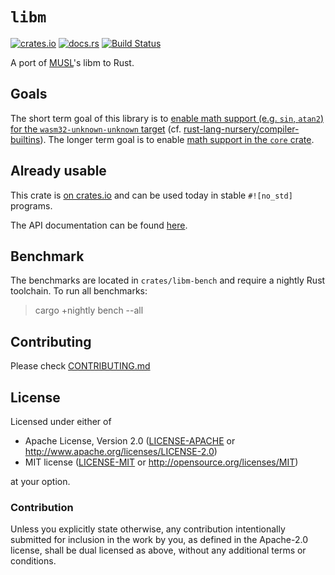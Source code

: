 # `libm`

[![crates.io](https://img.shields.io/crates/v/libm.svg)](https://crates.io/crates/libm)
[![docs.rs](https://docs.rs/libm/badge.svg)](https://docs.rs/libm/)
[![Build Status](https://dev.azure.com/rust-lang/libm/_apis/build/status/rust-lang-nursery.libm?branchName=master)](https://dev.azure.com/rust-lang/libm/_build/latest?definitionId=7&branchName=master)

A port of [MUSL]'s libm to Rust.

[MUSL]: https://www.musl-libc.org/

## Goals

The short term goal of this library is to [enable math support (e.g. `sin`, `atan2`) for the
`wasm32-unknown-unknown` target][wasm] (cf. [rust-lang-nursery/compiler-builtins][pr]). The longer
term goal is to enable [math support in the `core` crate][core].

[wasm]: https://github.com/rust-lang-nursery/libm/milestone/1
[pr]: https://github.com/rust-lang-nursery/compiler-builtins/pull/248
[core]: https://github.com/rust-lang-nursery/libm/milestone/2

## Already usable

This crate is [on crates.io] and can be used today in stable `#![no_std]` programs.

The API documentation can be found [here](https://docs.rs/libm).

[on crates.io]: https://crates.io/crates/libm

## Benchmark
[benchmark]: #benchmark

The benchmarks are located in `crates/libm-bench` and require a nightly Rust toolchain. 
To run all benchmarks:

> cargo +nightly bench --all

## Contributing

Please check [CONTRIBUTING.md](CONTRIBUTING.md)

## License

Licensed under either of

- Apache License, Version 2.0 ([LICENSE-APACHE](LICENSE-APACHE) or
  http://www.apache.org/licenses/LICENSE-2.0)
- MIT license ([LICENSE-MIT](LICENSE-MIT) or http://opensource.org/licenses/MIT)

at your option.

### Contribution

Unless you explicitly state otherwise, any contribution intentionally submitted for inclusion in the
work by you, as defined in the Apache-2.0 license, shall be dual licensed as above, without any
additional terms or conditions.

